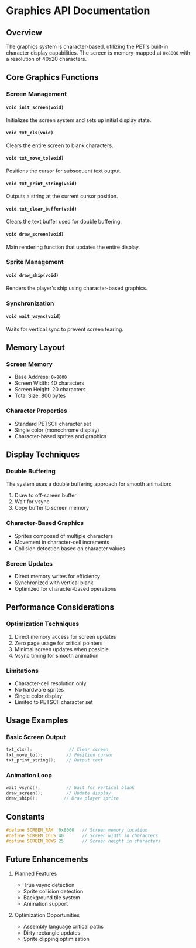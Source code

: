 # Graphics API Documentation

## Overview

The graphics system is character-based, utilizing the PET's built-in character display capabilities. The screen is memory-mapped at `0x8000` with a resolution of 40x20 characters.

## Core Graphics Functions

### Screen Management

#### `void init_screen(void)`
Initializes the screen system and sets up initial display state.

#### `void txt_cls(void)`
Clears the entire screen to blank characters.

#### `void txt_move_to(void)`
Positions the cursor for subsequent text output.

#### `void txt_print_string(void)`
Outputs a string at the current cursor position.

#### `void txt_clear_buffer(void)`
Clears the text buffer used for double buffering.

#### `void draw_screen(void)`
Main rendering function that updates the entire display.

### Sprite Management

#### `void draw_ship(void)`
Renders the player's ship using character-based graphics.

### Synchronization

#### `void wait_vsync(void)`
Waits for vertical sync to prevent screen tearing.

## Memory Layout

### Screen Memory
- Base Address: `0x8000`
- Screen Width: 40 characters
- Screen Height: 20 characters
- Total Size: 800 bytes

### Character Properties
- Standard PETSCII character set
- Single color (monochrome display)
- Character-based sprites and graphics

## Display Techniques

### Double Buffering
The system uses a double buffering approach for smooth animation:
1. Draw to off-screen buffer
2. Wait for vsync
3. Copy buffer to screen memory

### Character-Based Graphics
- Sprites composed of multiple characters
- Movement in character-cell increments
- Collision detection based on character values

### Screen Updates
- Direct memory writes for efficiency
- Synchronized with vertical blank
- Optimized for character-based operations

## Performance Considerations

### Optimization Techniques
1. Direct memory access for screen updates
2. Zero page usage for critical pointers
3. Minimal screen updates when possible
4. Vsync timing for smooth animation

### Limitations
- Character-cell resolution only
- No hardware sprites
- Single color display
- Limited to PETSCII character set

## Usage Examples

### Basic Screen Output
```c
txt_cls();              // Clear screen
txt_move_to();         // Position cursor
txt_print_string();    // Output text
```

### Animation Loop
```c
wait_vsync();          // Wait for vertical blank
draw_screen();         // Update display
draw_ship();          // Draw player sprite
```

## Constants

```c
#define SCREEN_RAM  0x8000   // Screen memory location
#define SCREEN_COLS 40       // Screen width in characters
#define SCREEN_ROWS 25       // Screen height in characters
```

## Future Enhancements

1. Planned Features
   - True vsync detection
   - Sprite collision detection
   - Background tile system
   - Animation support

2. Optimization Opportunities
   - Assembly language critical paths
   - Dirty rectangle updates
   - Sprite clipping optimization 